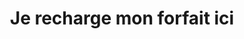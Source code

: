 ---
title: "Je recharge mon forfait ici"
url: /cauterets/je-recharge-mon-forfait-ici-route-de-pierrefitte/
shop: Tickets
---